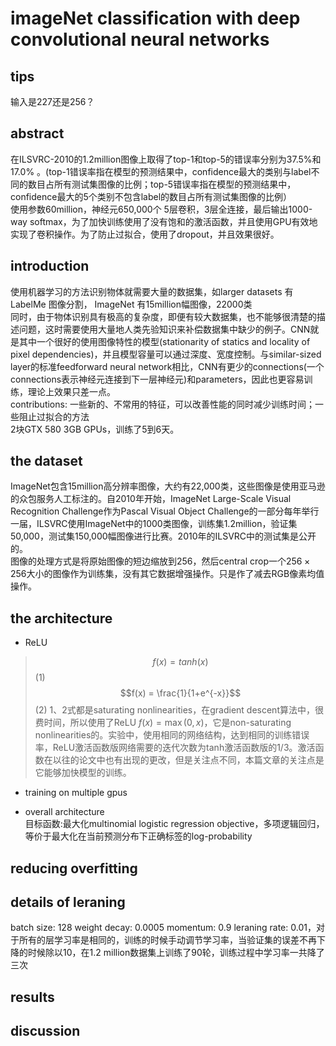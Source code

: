 # imageNet classification with deep convolutional neural networks
## tips
输入是227还是256？

## abstract
在ILSVRC-2010的1.2million图像上取得了top-1和top-5的错误率分别为37.5%和17.0% 。(top-1错误率指在模型的预测结果中，confidence最大的类别与label不同的数目占所有测试集图像的比例；top-5错误率指在模型的预测结果中，confidence最大的5个类别不包含label的数目占所有测试集图像的比例）  
使用参数60million，神经元650,000个
5层卷积，3层全连接，最后输出1000-way softmax，为了加快训练使用了没有饱和的激活函数，并且使用GPU有效地实现了卷积操作。为了防止过拟合，使用了dropout，并且效果很好。

## introduction
使用机器学习的方法识别物体就需要大量的数据集，如larger datasets 有 LabelMe 图像分割， ImageNet 有15million幅图像，22000类     
同时，由于物体识别具有极高的复杂度，即便有较大数据集，也不能够很清楚的描述问题，这时需要使用大量地人类先验知识来补偿数据集中缺少的例子。CNN就是其中一个很好的使用图像特性的模型(stationarity of statics and locality of pixel dependencies)，并且模型容量可以通过深度、宽度控制。与similar-sized layer的标准feedforward neural network相比，CNN有更少的connections(一个connections表示神经元连接到下一层神经元)和parameters，因此也更容易训练，理论上效果只差一点。  
contributions:
一些新的、不常用的特征，可以改善性能的同时减少训练时间；一些阻止过拟合的方法  
2块GTX 580 3GB GPUs，训练了5到6天。

## the dataset
ImageNet包含15million高分辨率图像，大约有22,000类，这些图像是使用亚马逊的众包服务人工标注的。自2010年开始，ImageNet Large-Scale Visual Recognition Challenge作为Pascal Visual Object Challenge的一部分每年举行一届，ILSVRC使用ImageNet中的1000类图像，训练集1.2million，验证集50,000，测试集150,000幅图像进行比赛。2010年的ILSVRC中的测试集是公开的。   
图像的处理方式是将原始图像的短边缩放到256，然后central crop一个$256\times 256$大小的图像作为训练集，没有其它数据增强操作。只是作了减去RGB像素均值操作。

## the architecture
- ReLU  
> $$f(x) = tanh(x)$$ (1)
> $$f(x) = \frac{1}{1+e^{-x}}$$ (2)
1、2式都是saturating nonlinearities，在gradient descent算法中，很费时间，所以使用了ReLU $f(x)=\max(0,x)$，它是non-saturating nonlinearities的。实验中，使用相同的网络结构，达到相同的训练错误率，ReLU激活函数版网络需要的迭代次数为tanh激活函数版的1/3。激活函数在以往的论文中也有出现的更改，但是关注点不同，本篇文章的关注点是它能够加快模型的训练。

- training on multiple gpus  

- overall architecture  
目标函数:最大化multinomial logistic regression objective，多项逻辑回归，等价于最大化在当前预测分布下正确标签的log-probability   

## reducing overfitting


## details of leraning
batch size: 128
weight decay: 0.0005
momentum: 0.9
leraning rate: 0.01，对于所有的层学习率是相同的，训练的时候手动调节学习率，当验证集的误差不再下降的时候除以10，在1.2 million数据集上训练了90轮，训练过程中学习率一共降了三次


## results


## discussion